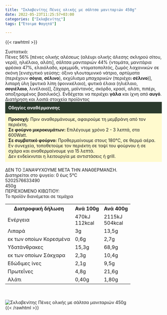 ```yaml
---
title: "Σκλαβενίτης Πένες ολικής με σάλτσα μανιταριών 450g"
date: 2022-05-23T11:25:57+03:00
categories: ["Σκλαβενίτης"]
tags: ["Έτοιμα Φαγητά"]

---
```

{{< rawhtml >}}

<div class="sload587"><div class="product"><div id="sistatika">Συστατικά:</div><div class="alltext">Πένες 56% [πένες ολικής αλέσεως (αλέυρι ολικής άλεσης σκληρού σίτου, νερό), ηλιέλαιο, αλάτι], σάλτσα μανιταριών 44% {ντομάτα, μανιτάρια φρέσκα 47%, ελαιόλαδο, κρεμμύδι, ντοματοπολτός, ζωμός λαχανικών σε σκόνη [ενισχυτικό γεύσης: όξινο γλουταμινικό νάτριο, αρτύματα (περιέχουν <b>σόγια</b>, <b>σέλινο</b>), εκχύλισμα μπαχαρικών (περιέχει <b>σέλινο</b>)], λιπαρή ύλη [φυτικά λίπη (φοινικέλαιο), φυτικά έλαια (ηλιέλαιο, <b>σογιέλαιο</b>, λινέλαιο)], ζάχαρη, μαϊντανός, σκόρδο, κρασί, αλάτι, πιπέρι, αποξηραμένος βασιλικός}. Ενδέχεται να περιέχει <b>γάλα</b> και ίχνη από <b>αυγό</b>.<br></div><div id="loipa">Διατήρηση και λοιπά στοιχεία προϊόντος</div><div class="alltext"><div style="background:#2b3a2d;padding:10px;color:#fff"><b>Οδηγίες αναθέρμανσης</b></div><div style="background:#ffface;padding:10px;"><b>Προσοχή:</b> Πριν αναθερμάνουμε, αφαιρούμε τη μεμβράνη από τον περιέκτη.<br><b>Σε φούρνο μικροκυμάτων:</b> Επιλέγουμε χρόνο 2 - 3 λεπτά, στα 600Watt.<br><b>Σε συμβατικό φούρνο:</b> Προθερμαίνουμε στους 180°C, σε θερμό αέρα. Εν συνεχεία, τοποθετούμε τον περιέκτη σε ταψί του φούρνου ή σε σχάρα και αναθερμαίνουμε για 15 λεπτά.<br>Δεν ενδείκνυται η λειτουργία με αντιστάσεις ή grill.</div><br>ΔΕΝ ΤΟ ΞΑΝΑΨΥΧΟΥΜΕ ΜΕΤΑ ΤΗΝ ΑΝΑΘΕΡΜΑΝΣΗ.<br>Διατηρείται στο ψυγείο: 0 έως 5°C<br></div><div id="barcode"><div id="barimage1"></div><span id="bartext">5202576633490</span></div><div id="varos"><div id="varosimage1"></div><span id="varostext">450g</span></div><div id="kivotio">ΠΕΡΙΕΧΟΜΕΝΟ ΚΙΒΩΤΙΟΥ:<br>Το προϊόν διανέμεται σε τεμάχια</div><div class="tabout"><table id="diatable"><tbody><tr><th>Διατροφική δήλωση</th><th>Ανά 100g</th><th>Ανά 400g</th></tr><tr><td class="texr2">Ενέργεια</td><td class="texr">470kJ<br>112kcal</td><td class="texr">2115kJ<br>504kcal</td></tr><tr><td class="texr2">Λιπαρά</td><td class="texr">3g</td><td class="texr">13,5g</td></tr><tr><td class="gray">εκ των οποίων Κορεσµένα</td><td class="gray2">0,6g</td><td class="gray2">2,7g</td></tr><tr><td class="texr2">Yδατάνθρακες</td><td class="texr">15,3g</td><td class="texr">68,9g</td></tr><tr><td class="gray">εκ των οποίων Σάκχαρα</td><td class="gray2">2,3g</td><td class="gray2">10,4g</td></tr><tr><td class="texr2">Eδώδιμες ίνες</td><td class="texr">2,1g</td><td class="texr">9,5g</td></tr><tr><td class="texr2">Πρωτεΐνες</td><td class="texr">4,8g</td><td class="texr">21,6g</td></tr><tr><td class="texr2">Αλάτι</td><td class="texr">0,40g</td><td class="texr">1,80g</td></tr></tbody></table></div><br><br><div class="pimg"><img alt="Σκλαβενίτης Πένες ολικής με σάλτσα μανιταριών 450g" title="Σκλαβενίτης Πένες ολικής με σάλτσα μανιταριών 450g" src="/media/images/sklavenitis-penes-olikhs-me-saltsa-manitariwn-450g.jpg"></div></div></div>
{{< /rawhtml >}}


